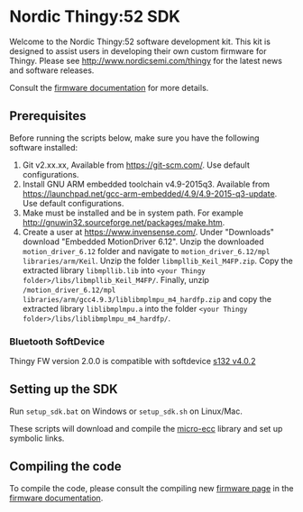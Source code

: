 # Nordic Thingy:52 SDK

Welcome to the Nordic Thingy:52 software development kit.
This kit is designed to assist users in developing their own custom firmware for Thingy.
Please see http://www.nordicsemi.com/thingy for the latest news and software releases.

Consult the [firmware documentation](https://nordicsemiconductor.github.io/Nordic-Thingy52-FW/documentation/index.html) for more details.

## Prerequisites

Before running the scripts below, make sure you have the following software installed:
1. Git v2.xx.xx, Available from https://git-scm.com/. Use default configurations.
2. Install GNU ARM embedded toolchain v4.9-2015q3. Available from https://launchpad.net/gcc-arm-embedded/4.9/4.9-2015-q3-update. Use default configurations.
3. Make must be installed and be in system path. For example http://gnuwin32.sourceforge.net/packages/make.htm.
4. Create a user at https://www.invensense.com/. Under "Downloads" download "Embedded MotionDriver 6.12". Unzip the downloaded `motion_driver_6.12` folder and navigate to `motion_driver_6.12/mpl libraries/arm/Keil`.
Unzip the folder `libmpllib_Keil_M4FP.zip`. Copy the extracted library `libmpllib.lib` into `<your Thingy folder>/libs/libmpllib_Keil_M4FP/`. Finally, unzip `/motion_driver_6.12/mpl libraries/arm/gcc4.9.3/liblibmplmpu_m4_hardfp.zip` and copy the extracted library `liblibmplmpu.a` into the folder `<your Thingy folder>/libs/liblibmplmpu_m4_hardfp/`.

### Bluetooth SoftDevice
Thingy FW version 2.0.0 is compatible with softdevice [s132 v4.0.2](https://infocenter.nordicsemi.com/index.jsp?topic=%2Fcom.nordic.infocenter.s132.api.v4.0.2%2Findex.html)

## Setting up the SDK
Run `setup_sdk.bat` on Windows or `setup_sdk.sh` on Linux/Mac.

These scripts will download and compile the [micro-ecc](https://github.com/kmackay/micro-ecc/archive/master.zip) library and set up symbolic links.

## Compiling the code
To compile the code, please consult the compiling new [firmware page](https://nordicsemiconductor.github.io/Nordic-Thingy52-FW/documentation/firmware_compile.html) in the [firmware documentation](https://nordicsemiconductor.github.io/Nordic-Thingy52-FW/documentation/index.html).
